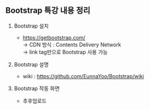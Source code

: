 ## Bootstrap 특강 내용 정리
1. Bootstrap 설치
    - https://getbootstrap.com/  
    → CDN 방식 : Contents Delivery Network  
    → link tag만으로 Bootstrap 사용 가능
    
2. Bootstrap 설명
    - wiki : https://github.com/EunnaYoo/Bootstrap/wiki  
    
3. Bootstrap 작동 화면
    - 추후업로드
